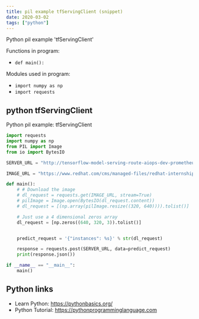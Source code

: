 ```yaml
---
title: pil example tfServingClient (snippet)
date: 2020-03-02
tags: ["python"]
---
```

Python pil example 'tfServingClient'

Functions in program: 
* `def main():`

Modules used in program: 
* `import numpy as np`
* `import requests`

## python tfServingClient

Python pil example: tfServingClient

```python
import requests
import numpy as np
from PIL import Image
from io import BytesIO

SERVER_URL = "http://tensorflow-model-serving-route-aiops-dev-prometheus-lts.cloud.paas.upshift.redhat.com/v1/models/saved_model:predict"

IMAGE_URL = "https://www.redhat.com/cms/managed-files/redhat-internships-300x200.jpg"

def main():
    # # Download the image
    # dl_request = requests.get(IMAGE_URL, stream=True)
    # pilImage = Image.open(BytesIO(dl_request.content))
    # dl_request = [(np.array(pilImage.resize((320, 640)))).tolist()]

    # Just use a 4 dimensional zeros array
    dl_request = [np.zeros((640, 320, 3)).tolist()]


    predict_request = '{"instances": %s}' % str(dl_request)

    response = requests.post(SERVER_URL, data=predict_request)
    print(response.json())

if __name__ == "__main__":
    main()


```

## Python links

- Learn Python: https://pythonbasics.org/
- Python Tutorial: https://pythonprogramminglanguage.com
